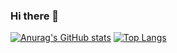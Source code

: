### Hi there 👋
[![Anurag's GitHub stats](https://github-readme-stats.vercel.app/api?username=dimitriskourg)](https://github.com/anuraghazra/github-readme-stats)
[![Top Langs](https://github-readme-stats.vercel.app/api/top-langs/?username=dimitriskourg)](https://github.com/anuraghazra/github-readme-stats)
<!--
**dimitriskourg/dimitriskourg** is a ✨ _special_ ✨ repository because its `README.md` (this file) appears on your GitHub profile.

Here are some ideas to get you started:

- 🔭 I’m currently working on ...
- 🌱 I’m currently learning ...
- 👯 I’m looking to collaborate on ...
- 🤔 I’m looking for help with ...
- 💬 Ask me about ...
- 📫 How to reach me: ...
- 😄 Pronouns: ...
- ⚡ Fun fact: ...
-->
